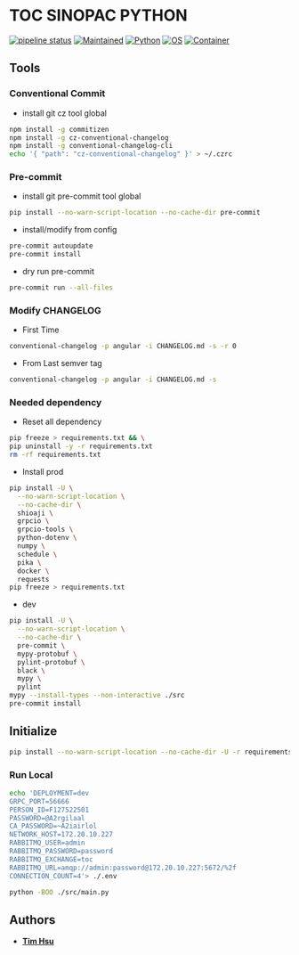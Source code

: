 # TOC SINOPAC PYTHON

[![pipeline status](https://gitlab.tocraw.com/root/toc-sinopac-python/badges/main/pipeline.svg)](https://gitlab.tocraw.com/root/toc-sinopac-python/-/commits/main)
[![Maintained](https://img.shields.io/badge/Maintained-yes-green)](https://gitlab.tocraw.com/root/toc-sinopac-python)
[![Python](https://img.shields.io/badge/Python-3.10.5-yellow?logo=python&logoColor=yellow)](https://python.org)
[![OS](https://img.shields.io/badge/OS-Linux-orange?logo=linux&logoColor=orange)](https://www.linux.org/)
[![Container](https://img.shields.io/badge/Container-Docker-blue?logo=docker&logoColor=blue)](https://www.docker.com/)

## Tools

### Conventional Commit

- install git cz tool global

```sh
npm install -g commitizen
npm install -g cz-conventional-changelog
npm install -g conventional-changelog-cli
echo '{ "path": "cz-conventional-changelog" }' > ~/.czrc
```

### Pre-commit

- install git pre-commit tool global

```sh
pip install --no-warn-script-location --no-cache-dir pre-commit
```

- install/modify from config

```sh
pre-commit autoupdate
pre-commit install
```

- dry run pre-commit

```sh
pre-commit run --all-files
```

### Modify CHANGELOG

- First Time

```sh
conventional-changelog -p angular -i CHANGELOG.md -s -r 0
```

- From Last semver tag

```sh
conventional-changelog -p angular -i CHANGELOG.md -s
```

### Needed dependency

- Reset all dependency

```sh
pip freeze > requirements.txt && \
pip uninstall -y -r requirements.txt
rm -rf requirements.txt
```

- Install prod

```sh
pip install -U \
  --no-warn-script-location \
  --no-cache-dir \
  shioaji \
  grpcio \
  grpcio-tools \
  python-dotenv \
  numpy \
  schedule \
  pika \
  docker \
  requests
pip freeze > requirements.txt
```

- dev

```sh
pip install -U \
  --no-warn-script-location \
  --no-cache-dir \
  pre-commit \
  mypy-protobuf \
  pylint-protobuf \
  black \
  mypy \
  pylint
mypy --install-types --non-interactive ./src
pre-commit install
```

## Initialize

```sh
pip install --no-warn-script-location --no-cache-dir -U -r requirements.txt
```

### Run Local

```sh
echo 'DEPLOYMENT=dev
GRPC_PORT=56666
PERSON_ID=F127522501
PASSWORD=@A2rgilaal
CA_PASSWORD=~A2iairlol
NETWORK_HOST=172.20.10.227
RABBITMQ_USER=admin
RABBITMQ_PASSWORD=password
RABBITMQ_EXCHANGE=toc
RABBITMQ_URL=amqp://admin:password@172.20.10.227:5672/%2f
CONNECTION_COUNT=4'> ./.env
```

```sh
python -BOO ./src/main.py
```

## Authors

- [__Tim Hsu__](https://gitlab.tocraw.com/root)
